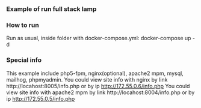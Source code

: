 ### Example of run full stack lamp

### How to run
Run as usual, inside folder with docker-compose.yml: docker-compose up -d 

### Special info
This example include php5-fpm, nginx(optional), apache2 mpm, mysql, mailhog, phpmyadmin.
You could view site info with nginx by link http://locahost:8005/info.php or by ip http://172.55.0.6/info.php
You could view site info with apache2 mpm by link http://locahost:8004/info.php or by ip http://172.55.0.5/info.php
